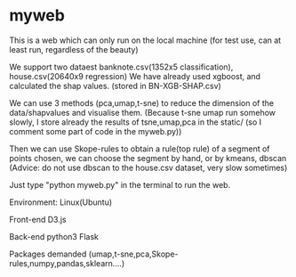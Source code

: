# myweb

This is a web which can only run on the local machine
(for test use, can at least run, regardless of the beauty)

We support two dataest banknote.csv(1352x5 classification), house.csv(20640x9 regression) 
We have already used xgboost, and calculated the shap values. (stored in BN-XGB-SHAP.csv)

We can use 3 methods (pca,umap,t-sne) to reduce the dimension of the data/shapvalues and visualise them.
(Because t-sne umap run somehow slowly, I store already the results of tsne,umap,pca in the static/ (so I comment some part of code in the myweb.py))

Then we can use Skope-rules to obtain a rule(top rule) of a segment of points chosen,
we can choose the segment by hand, or by kmeans, dbscan (Advice: do not use dbscan to the house.csv dataset, very slow sometimes)


Just type "python myweb.py" in the terminal to run the web.


Environment:
Linux(Ubuntu)

Front-end	D3.js

Back-end	python3 Flask

Packages demanded (umap,t-sne,pca,Skope-rules,numpy,pandas,sklearn....) 




